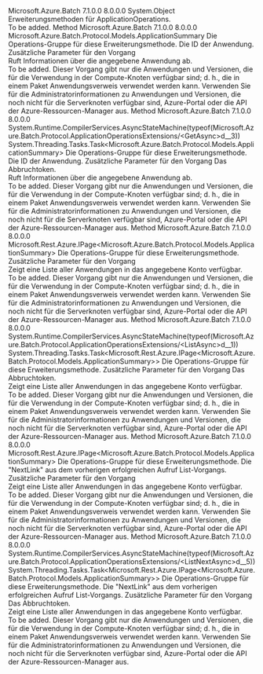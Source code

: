 <Type Name="ApplicationOperationsExtensions" FullName="Microsoft.Azure.Batch.Protocol.ApplicationOperationsExtensions">
  <TypeSignature Language="C#" Value="public static class ApplicationOperationsExtensions" />
  <TypeSignature Language="ILAsm" Value=".class public auto ansi abstract sealed beforefieldinit ApplicationOperationsExtensions extends System.Object" />
  <TypeSignature Language="DocId" Value="T:Microsoft.Azure.Batch.Protocol.ApplicationOperationsExtensions" />
  <TypeSignature Language="VB.NET" Value="Public Module ApplicationOperationsExtensions" />
  <TypeSignature Language="F#" Value="type ApplicationOperationsExtensions = class" />
  <AssemblyInfo>
    <AssemblyName>Microsoft.Azure.Batch</AssemblyName>
    <AssemblyVersion>7.1.0.0</AssemblyVersion>
    <AssemblyVersion>8.0.0.0</AssemblyVersion>
  </AssemblyInfo>
  <Base>
    <BaseTypeName>System.Object</BaseTypeName>
  </Base>
  <Interfaces />
  <Docs>
    <summary>
            Erweiterungsmethoden für ApplicationOperations.
            </summary>
    <remarks>To be added.</remarks>
  </Docs>
  <Members>
    <Member MemberName="Get">
      <MemberSignature Language="C#" Value="public static Microsoft.Azure.Batch.Protocol.Models.ApplicationSummary Get (this Microsoft.Azure.Batch.Protocol.IApplicationOperations operations, string applicationId, Microsoft.Azure.Batch.Protocol.Models.ApplicationGetOptions applicationGetOptions = null);" />
      <MemberSignature Language="ILAsm" Value=".method public static hidebysig class Microsoft.Azure.Batch.Protocol.Models.ApplicationSummary Get(class Microsoft.Azure.Batch.Protocol.IApplicationOperations operations, string applicationId, class Microsoft.Azure.Batch.Protocol.Models.ApplicationGetOptions applicationGetOptions) cil managed" />
      <MemberSignature Language="DocId" Value="M:Microsoft.Azure.Batch.Protocol.ApplicationOperationsExtensions.Get(Microsoft.Azure.Batch.Protocol.IApplicationOperations,System.String,Microsoft.Azure.Batch.Protocol.Models.ApplicationGetOptions)" />
      <MemberSignature Language="F#" Value="static member Get : Microsoft.Azure.Batch.Protocol.IApplicationOperations * string * Microsoft.Azure.Batch.Protocol.Models.ApplicationGetOptions -&gt; Microsoft.Azure.Batch.Protocol.Models.ApplicationSummary" Usage="Microsoft.Azure.Batch.Protocol.ApplicationOperationsExtensions.Get (operations, applicationId, applicationGetOptions)" />
      <MemberType>Method</MemberType>
      <AssemblyInfo>
        <AssemblyName>Microsoft.Azure.Batch</AssemblyName>
        <AssemblyVersion>7.1.0.0</AssemblyVersion>
        <AssemblyVersion>8.0.0.0</AssemblyVersion>
      </AssemblyInfo>
      <ReturnValue>
        <ReturnType>Microsoft.Azure.Batch.Protocol.Models.ApplicationSummary</ReturnType>
      </ReturnValue>
      <Parameters>
        <Parameter Name="operations" Type="Microsoft.Azure.Batch.Protocol.IApplicationOperations" RefType="this" />
        <Parameter Name="applicationId" Type="System.String" />
        <Parameter Name="applicationGetOptions" Type="Microsoft.Azure.Batch.Protocol.Models.ApplicationGetOptions" />
      </Parameters>
      <Docs>
        <param name="operations">
            Die Operations-Gruppe für diese Erweiterungsmethode.
            </param>
        <param name="applicationId">
            Die ID der Anwendung.
            </param>
        <param name="applicationGetOptions">
            Zusätzliche Parameter für den Vorgang
            </param>
        <summary>
            Ruft Informationen über die angegebene Anwendung ab.
            </summary>
        <returns>To be added.</returns>
        <remarks>
            Dieser Vorgang gibt nur die Anwendungen und Versionen, die für die Verwendung in der Compute-Knoten verfügbar sind; d. h., die in einem Paket Anwendungsverweis verwendet werden kann. Verwenden Sie für die Administratorinformationen zu Anwendungen und Versionen, die noch nicht für die Serverknoten verfügbar sind, Azure-Portal oder die API der Azure-Ressourcen-Manager aus.
            </remarks>
      </Docs>
    </Member>
    <Member MemberName="GetAsync">
      <MemberSignature Language="C#" Value="public static System.Threading.Tasks.Task&lt;Microsoft.Azure.Batch.Protocol.Models.ApplicationSummary&gt; GetAsync (this Microsoft.Azure.Batch.Protocol.IApplicationOperations operations, string applicationId, Microsoft.Azure.Batch.Protocol.Models.ApplicationGetOptions applicationGetOptions = null, System.Threading.CancellationToken cancellationToken = null);" />
      <MemberSignature Language="ILAsm" Value=".method public static hidebysig class System.Threading.Tasks.Task`1&lt;class Microsoft.Azure.Batch.Protocol.Models.ApplicationSummary&gt; GetAsync(class Microsoft.Azure.Batch.Protocol.IApplicationOperations operations, string applicationId, class Microsoft.Azure.Batch.Protocol.Models.ApplicationGetOptions applicationGetOptions, valuetype System.Threading.CancellationToken cancellationToken) cil managed" />
      <MemberSignature Language="DocId" Value="M:Microsoft.Azure.Batch.Protocol.ApplicationOperationsExtensions.GetAsync(Microsoft.Azure.Batch.Protocol.IApplicationOperations,System.String,Microsoft.Azure.Batch.Protocol.Models.ApplicationGetOptions,System.Threading.CancellationToken)" />
      <MemberSignature Language="F#" Value="static member GetAsync : Microsoft.Azure.Batch.Protocol.IApplicationOperations * string * Microsoft.Azure.Batch.Protocol.Models.ApplicationGetOptions * System.Threading.CancellationToken -&gt; System.Threading.Tasks.Task&lt;Microsoft.Azure.Batch.Protocol.Models.ApplicationSummary&gt;" Usage="Microsoft.Azure.Batch.Protocol.ApplicationOperationsExtensions.GetAsync (operations, applicationId, applicationGetOptions, cancellationToken)" />
      <MemberType>Method</MemberType>
      <AssemblyInfo>
        <AssemblyName>Microsoft.Azure.Batch</AssemblyName>
        <AssemblyVersion>7.1.0.0</AssemblyVersion>
        <AssemblyVersion>8.0.0.0</AssemblyVersion>
      </AssemblyInfo>
      <Attributes>
        <Attribute>
          <AttributeName>System.Runtime.CompilerServices.AsyncStateMachine(typeof(Microsoft.Azure.Batch.Protocol.ApplicationOperationsExtensions/&lt;GetAsync&gt;d__3))</AttributeName>
        </Attribute>
      </Attributes>
      <ReturnValue>
        <ReturnType>System.Threading.Tasks.Task&lt;Microsoft.Azure.Batch.Protocol.Models.ApplicationSummary&gt;</ReturnType>
      </ReturnValue>
      <Parameters>
        <Parameter Name="operations" Type="Microsoft.Azure.Batch.Protocol.IApplicationOperations" RefType="this" />
        <Parameter Name="applicationId" Type="System.String" />
        <Parameter Name="applicationGetOptions" Type="Microsoft.Azure.Batch.Protocol.Models.ApplicationGetOptions" />
        <Parameter Name="cancellationToken" Type="System.Threading.CancellationToken" />
      </Parameters>
      <Docs>
        <param name="operations">
            Die Operations-Gruppe für diese Erweiterungsmethode.
            </param>
        <param name="applicationId">
            Die ID der Anwendung.
            </param>
        <param name="applicationGetOptions">
            Zusätzliche Parameter für den Vorgang
            </param>
        <param name="cancellationToken">
            Das Abbruchtoken.
            </param>
        <summary>
            Ruft Informationen über die angegebene Anwendung ab.
            </summary>
        <returns>To be added.</returns>
        <remarks>
            Dieser Vorgang gibt nur die Anwendungen und Versionen, die für die Verwendung in der Compute-Knoten verfügbar sind; d. h., die in einem Paket Anwendungsverweis verwendet werden kann. Verwenden Sie für die Administratorinformationen zu Anwendungen und Versionen, die noch nicht für die Serverknoten verfügbar sind, Azure-Portal oder die API der Azure-Ressourcen-Manager aus.
            </remarks>
      </Docs>
    </Member>
    <Member MemberName="List">
      <MemberSignature Language="C#" Value="public static Microsoft.Rest.Azure.IPage&lt;Microsoft.Azure.Batch.Protocol.Models.ApplicationSummary&gt; List (this Microsoft.Azure.Batch.Protocol.IApplicationOperations operations, Microsoft.Azure.Batch.Protocol.Models.ApplicationListOptions applicationListOptions = null);" />
      <MemberSignature Language="ILAsm" Value=".method public static hidebysig class Microsoft.Rest.Azure.IPage`1&lt;class Microsoft.Azure.Batch.Protocol.Models.ApplicationSummary&gt; List(class Microsoft.Azure.Batch.Protocol.IApplicationOperations operations, class Microsoft.Azure.Batch.Protocol.Models.ApplicationListOptions applicationListOptions) cil managed" />
      <MemberSignature Language="DocId" Value="M:Microsoft.Azure.Batch.Protocol.ApplicationOperationsExtensions.List(Microsoft.Azure.Batch.Protocol.IApplicationOperations,Microsoft.Azure.Batch.Protocol.Models.ApplicationListOptions)" />
      <MemberSignature Language="F#" Value="static member List : Microsoft.Azure.Batch.Protocol.IApplicationOperations * Microsoft.Azure.Batch.Protocol.Models.ApplicationListOptions -&gt; Microsoft.Rest.Azure.IPage&lt;Microsoft.Azure.Batch.Protocol.Models.ApplicationSummary&gt;" Usage="Microsoft.Azure.Batch.Protocol.ApplicationOperationsExtensions.List (operations, applicationListOptions)" />
      <MemberType>Method</MemberType>
      <AssemblyInfo>
        <AssemblyName>Microsoft.Azure.Batch</AssemblyName>
        <AssemblyVersion>7.1.0.0</AssemblyVersion>
        <AssemblyVersion>8.0.0.0</AssemblyVersion>
      </AssemblyInfo>
      <ReturnValue>
        <ReturnType>Microsoft.Rest.Azure.IPage&lt;Microsoft.Azure.Batch.Protocol.Models.ApplicationSummary&gt;</ReturnType>
      </ReturnValue>
      <Parameters>
        <Parameter Name="operations" Type="Microsoft.Azure.Batch.Protocol.IApplicationOperations" RefType="this" />
        <Parameter Name="applicationListOptions" Type="Microsoft.Azure.Batch.Protocol.Models.ApplicationListOptions" />
      </Parameters>
      <Docs>
        <param name="operations">
            Die Operations-Gruppe für diese Erweiterungsmethode.
            </param>
        <param name="applicationListOptions">
            Zusätzliche Parameter für den Vorgang
            </param>
        <summary>
            Zeigt eine Liste aller Anwendungen in das angegebene Konto verfügbar.
            </summary>
        <returns>To be added.</returns>
        <remarks>
            Dieser Vorgang gibt nur die Anwendungen und Versionen, die für die Verwendung in der Compute-Knoten verfügbar sind; d. h., die in einem Paket Anwendungsverweis verwendet werden kann. Verwenden Sie für die Administratorinformationen zu Anwendungen und Versionen, die noch nicht für die Serverknoten verfügbar sind, Azure-Portal oder die API der Azure-Ressourcen-Manager aus.
            </remarks>
      </Docs>
    </Member>
    <Member MemberName="ListAsync">
      <MemberSignature Language="C#" Value="public static System.Threading.Tasks.Task&lt;Microsoft.Rest.Azure.IPage&lt;Microsoft.Azure.Batch.Protocol.Models.ApplicationSummary&gt;&gt; ListAsync (this Microsoft.Azure.Batch.Protocol.IApplicationOperations operations, Microsoft.Azure.Batch.Protocol.Models.ApplicationListOptions applicationListOptions = null, System.Threading.CancellationToken cancellationToken = null);" />
      <MemberSignature Language="ILAsm" Value=".method public static hidebysig class System.Threading.Tasks.Task`1&lt;class Microsoft.Rest.Azure.IPage`1&lt;class Microsoft.Azure.Batch.Protocol.Models.ApplicationSummary&gt;&gt; ListAsync(class Microsoft.Azure.Batch.Protocol.IApplicationOperations operations, class Microsoft.Azure.Batch.Protocol.Models.ApplicationListOptions applicationListOptions, valuetype System.Threading.CancellationToken cancellationToken) cil managed" />
      <MemberSignature Language="DocId" Value="M:Microsoft.Azure.Batch.Protocol.ApplicationOperationsExtensions.ListAsync(Microsoft.Azure.Batch.Protocol.IApplicationOperations,Microsoft.Azure.Batch.Protocol.Models.ApplicationListOptions,System.Threading.CancellationToken)" />
      <MemberSignature Language="F#" Value="static member ListAsync : Microsoft.Azure.Batch.Protocol.IApplicationOperations * Microsoft.Azure.Batch.Protocol.Models.ApplicationListOptions * System.Threading.CancellationToken -&gt; System.Threading.Tasks.Task&lt;Microsoft.Rest.Azure.IPage&lt;Microsoft.Azure.Batch.Protocol.Models.ApplicationSummary&gt;&gt;" Usage="Microsoft.Azure.Batch.Protocol.ApplicationOperationsExtensions.ListAsync (operations, applicationListOptions, cancellationToken)" />
      <MemberType>Method</MemberType>
      <AssemblyInfo>
        <AssemblyName>Microsoft.Azure.Batch</AssemblyName>
        <AssemblyVersion>7.1.0.0</AssemblyVersion>
        <AssemblyVersion>8.0.0.0</AssemblyVersion>
      </AssemblyInfo>
      <Attributes>
        <Attribute>
          <AttributeName>System.Runtime.CompilerServices.AsyncStateMachine(typeof(Microsoft.Azure.Batch.Protocol.ApplicationOperationsExtensions/&lt;ListAsync&gt;d__1))</AttributeName>
        </Attribute>
      </Attributes>
      <ReturnValue>
        <ReturnType>System.Threading.Tasks.Task&lt;Microsoft.Rest.Azure.IPage&lt;Microsoft.Azure.Batch.Protocol.Models.ApplicationSummary&gt;&gt;</ReturnType>
      </ReturnValue>
      <Parameters>
        <Parameter Name="operations" Type="Microsoft.Azure.Batch.Protocol.IApplicationOperations" RefType="this" />
        <Parameter Name="applicationListOptions" Type="Microsoft.Azure.Batch.Protocol.Models.ApplicationListOptions" />
        <Parameter Name="cancellationToken" Type="System.Threading.CancellationToken" />
      </Parameters>
      <Docs>
        <param name="operations">
            Die Operations-Gruppe für diese Erweiterungsmethode.
            </param>
        <param name="applicationListOptions">
            Zusätzliche Parameter für den Vorgang
            </param>
        <param name="cancellationToken">
            Das Abbruchtoken.
            </param>
        <summary>
            Zeigt eine Liste aller Anwendungen in das angegebene Konto verfügbar.
            </summary>
        <returns>To be added.</returns>
        <remarks>
            Dieser Vorgang gibt nur die Anwendungen und Versionen, die für die Verwendung in der Compute-Knoten verfügbar sind; d. h., die in einem Paket Anwendungsverweis verwendet werden kann. Verwenden Sie für die Administratorinformationen zu Anwendungen und Versionen, die noch nicht für die Serverknoten verfügbar sind, Azure-Portal oder die API der Azure-Ressourcen-Manager aus.
            </remarks>
      </Docs>
    </Member>
    <Member MemberName="ListNext">
      <MemberSignature Language="C#" Value="public static Microsoft.Rest.Azure.IPage&lt;Microsoft.Azure.Batch.Protocol.Models.ApplicationSummary&gt; ListNext (this Microsoft.Azure.Batch.Protocol.IApplicationOperations operations, string nextPageLink, Microsoft.Azure.Batch.Protocol.Models.ApplicationListNextOptions applicationListNextOptions = null);" />
      <MemberSignature Language="ILAsm" Value=".method public static hidebysig class Microsoft.Rest.Azure.IPage`1&lt;class Microsoft.Azure.Batch.Protocol.Models.ApplicationSummary&gt; ListNext(class Microsoft.Azure.Batch.Protocol.IApplicationOperations operations, string nextPageLink, class Microsoft.Azure.Batch.Protocol.Models.ApplicationListNextOptions applicationListNextOptions) cil managed" />
      <MemberSignature Language="DocId" Value="M:Microsoft.Azure.Batch.Protocol.ApplicationOperationsExtensions.ListNext(Microsoft.Azure.Batch.Protocol.IApplicationOperations,System.String,Microsoft.Azure.Batch.Protocol.Models.ApplicationListNextOptions)" />
      <MemberSignature Language="F#" Value="static member ListNext : Microsoft.Azure.Batch.Protocol.IApplicationOperations * string * Microsoft.Azure.Batch.Protocol.Models.ApplicationListNextOptions -&gt; Microsoft.Rest.Azure.IPage&lt;Microsoft.Azure.Batch.Protocol.Models.ApplicationSummary&gt;" Usage="Microsoft.Azure.Batch.Protocol.ApplicationOperationsExtensions.ListNext (operations, nextPageLink, applicationListNextOptions)" />
      <MemberType>Method</MemberType>
      <AssemblyInfo>
        <AssemblyName>Microsoft.Azure.Batch</AssemblyName>
        <AssemblyVersion>7.1.0.0</AssemblyVersion>
        <AssemblyVersion>8.0.0.0</AssemblyVersion>
      </AssemblyInfo>
      <ReturnValue>
        <ReturnType>Microsoft.Rest.Azure.IPage&lt;Microsoft.Azure.Batch.Protocol.Models.ApplicationSummary&gt;</ReturnType>
      </ReturnValue>
      <Parameters>
        <Parameter Name="operations" Type="Microsoft.Azure.Batch.Protocol.IApplicationOperations" RefType="this" />
        <Parameter Name="nextPageLink" Type="System.String" />
        <Parameter Name="applicationListNextOptions" Type="Microsoft.Azure.Batch.Protocol.Models.ApplicationListNextOptions" />
      </Parameters>
      <Docs>
        <param name="operations">
            Die Operations-Gruppe für diese Erweiterungsmethode.
            </param>
        <param name="nextPageLink">
            Die "NextLink" aus dem vorherigen erfolgreichen Aufruf List-Vorgangs.
            </param>
        <param name="applicationListNextOptions">
            Zusätzliche Parameter für den Vorgang
            </param>
        <summary>
            Zeigt eine Liste aller Anwendungen in das angegebene Konto verfügbar.
            </summary>
        <returns>To be added.</returns>
        <remarks>
            Dieser Vorgang gibt nur die Anwendungen und Versionen, die für die Verwendung in der Compute-Knoten verfügbar sind; d. h., die in einem Paket Anwendungsverweis verwendet werden kann. Verwenden Sie für die Administratorinformationen zu Anwendungen und Versionen, die noch nicht für die Serverknoten verfügbar sind, Azure-Portal oder die API der Azure-Ressourcen-Manager aus.
            </remarks>
      </Docs>
    </Member>
    <Member MemberName="ListNextAsync">
      <MemberSignature Language="C#" Value="public static System.Threading.Tasks.Task&lt;Microsoft.Rest.Azure.IPage&lt;Microsoft.Azure.Batch.Protocol.Models.ApplicationSummary&gt;&gt; ListNextAsync (this Microsoft.Azure.Batch.Protocol.IApplicationOperations operations, string nextPageLink, Microsoft.Azure.Batch.Protocol.Models.ApplicationListNextOptions applicationListNextOptions = null, System.Threading.CancellationToken cancellationToken = null);" />
      <MemberSignature Language="ILAsm" Value=".method public static hidebysig class System.Threading.Tasks.Task`1&lt;class Microsoft.Rest.Azure.IPage`1&lt;class Microsoft.Azure.Batch.Protocol.Models.ApplicationSummary&gt;&gt; ListNextAsync(class Microsoft.Azure.Batch.Protocol.IApplicationOperations operations, string nextPageLink, class Microsoft.Azure.Batch.Protocol.Models.ApplicationListNextOptions applicationListNextOptions, valuetype System.Threading.CancellationToken cancellationToken) cil managed" />
      <MemberSignature Language="DocId" Value="M:Microsoft.Azure.Batch.Protocol.ApplicationOperationsExtensions.ListNextAsync(Microsoft.Azure.Batch.Protocol.IApplicationOperations,System.String,Microsoft.Azure.Batch.Protocol.Models.ApplicationListNextOptions,System.Threading.CancellationToken)" />
      <MemberSignature Language="F#" Value="static member ListNextAsync : Microsoft.Azure.Batch.Protocol.IApplicationOperations * string * Microsoft.Azure.Batch.Protocol.Models.ApplicationListNextOptions * System.Threading.CancellationToken -&gt; System.Threading.Tasks.Task&lt;Microsoft.Rest.Azure.IPage&lt;Microsoft.Azure.Batch.Protocol.Models.ApplicationSummary&gt;&gt;" Usage="Microsoft.Azure.Batch.Protocol.ApplicationOperationsExtensions.ListNextAsync (operations, nextPageLink, applicationListNextOptions, cancellationToken)" />
      <MemberType>Method</MemberType>
      <AssemblyInfo>
        <AssemblyName>Microsoft.Azure.Batch</AssemblyName>
        <AssemblyVersion>7.1.0.0</AssemblyVersion>
        <AssemblyVersion>8.0.0.0</AssemblyVersion>
      </AssemblyInfo>
      <Attributes>
        <Attribute>
          <AttributeName>System.Runtime.CompilerServices.AsyncStateMachine(typeof(Microsoft.Azure.Batch.Protocol.ApplicationOperationsExtensions/&lt;ListNextAsync&gt;d__5))</AttributeName>
        </Attribute>
      </Attributes>
      <ReturnValue>
        <ReturnType>System.Threading.Tasks.Task&lt;Microsoft.Rest.Azure.IPage&lt;Microsoft.Azure.Batch.Protocol.Models.ApplicationSummary&gt;&gt;</ReturnType>
      </ReturnValue>
      <Parameters>
        <Parameter Name="operations" Type="Microsoft.Azure.Batch.Protocol.IApplicationOperations" RefType="this" />
        <Parameter Name="nextPageLink" Type="System.String" />
        <Parameter Name="applicationListNextOptions" Type="Microsoft.Azure.Batch.Protocol.Models.ApplicationListNextOptions" />
        <Parameter Name="cancellationToken" Type="System.Threading.CancellationToken" />
      </Parameters>
      <Docs>
        <param name="operations">
            Die Operations-Gruppe für diese Erweiterungsmethode.
            </param>
        <param name="nextPageLink">
            Die "NextLink" aus dem vorherigen erfolgreichen Aufruf List-Vorgangs.
            </param>
        <param name="applicationListNextOptions">
            Zusätzliche Parameter für den Vorgang
            </param>
        <param name="cancellationToken">
            Das Abbruchtoken.
            </param>
        <summary>
            Zeigt eine Liste aller Anwendungen in das angegebene Konto verfügbar.
            </summary>
        <returns>To be added.</returns>
        <remarks>
            Dieser Vorgang gibt nur die Anwendungen und Versionen, die für die Verwendung in der Compute-Knoten verfügbar sind; d. h., die in einem Paket Anwendungsverweis verwendet werden kann. Verwenden Sie für die Administratorinformationen zu Anwendungen und Versionen, die noch nicht für die Serverknoten verfügbar sind, Azure-Portal oder die API der Azure-Ressourcen-Manager aus.
            </remarks>
      </Docs>
    </Member>
  </Members>
</Type>